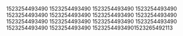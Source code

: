 1523254493490
1523254493490
1523254493490
1523254493490
1523254493490
1523254493490
1523254493490
1523254493490
1523254493490
1523254493490
1523254493490
1523254493490
1523254493490
1523254493490
15232544934901523265492113